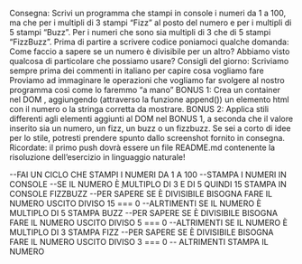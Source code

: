 Consegna:
Scrivi un programma che stampi in console i numeri da 1 a 100, ma che per i multipli di 3 stampi “Fizz” al posto del numero e per i multipli di 5 stampi “Buzz”. Per i numeri che sono sia multipli di 3 che di 5 stampi “FizzBuzz”.
Prima di partire a scrivere codice poniamoci qualche domanda:
Come faccio a sapere se un numero è divisibile per un altro? Abbiamo visto qualcosa di particolare che possiamo usare?
Consigli del giorno:
Scriviamo sempre prima dei commenti in italiano per capire cosa vogliamo fare
Proviamo ad immaginare le operazioni che vogliamo far svolgere al nostro programma così come lo faremmo “a mano”
BONUS 1:
Crea un container nel DOM , aggiungendo (attraverso la funzione append()) un elemento html con il numero o la stringa corretta da mostrare.
BONUS 2:
Applica stili differenti agli elementi aggiunti al DOM nel BONUS 1, a seconda che il valore inserito sia un numero, un fizz, un buzz o un fizzbuzz. Se sei a corto di idee per lo stile, potresti prendere spunto dallo screenshot fornito in consegna.
Ricordate: il primo push dovrà essere un file README.md contenente la risoluzione dell’esercizio in linguaggio naturale!



--FAI UN CICLO CHE STAMPI I NUMERI DA 1 A 100
--STAMPA I NUMERI IN CONSOLE
--SE IL NUMERO Ѐ ֻMULTIPLO DI 3 E DI 5 QUINDI 15 STAMPA IN CONSOLE FIZZBUZZ
--PER SAPERE SE Ѐ DIVISIBILE BISOGNA FARE IL NUMERO USCITO DIVISO 15 === 0 
--ALRTIMENTI SE IL NUMERO Ѐ MULTIPLO DI 5 STAMPA BUZZ
--PER SAPERE SE Ѐ DIVISIBILE BISOGNA FARE IL NUMERO USCITO DIVISO 5 === 0 
--ALTRIMENTI SE IL NUMERO Ѐ MULTIPLO DI 3 STAMPA FIZZ
--PER SAPERE SE Ѐ DIVISIBILE BISOGNA FARE IL NUMERO USCITO DIVISO 3 === 0 
-- ALTRIMENTI STAMPA IL NUMERO  




